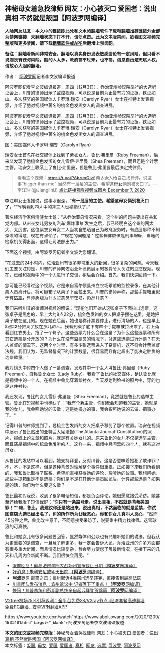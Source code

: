  <h2>神秘母女着急找律师 网友：小心被灭口 爱国者：说出真相 不然就是叛国【阿波罗网编译】</h2> <p class="notice"><b>大陆网友注意：本文中的链接除此处和文末的<a href="https://github.com/bannedbook/fanqiang" >翻墙</a>软件下载和<a href="https://github.com/killgcd/justmysocks/blob/master/README.md">翻墙推荐</a>链接外全部为禁网链接，未翻墙状态下打不开，请勿点击。此为文字版禁闻，欲看图文视频完整版和更多禁闻，请下载<a href="https://github.com/bannedbook/fanqiang">翻墙软件或APP</a>后翻墙上禁闻网。</p><p>备注：翻墙看新闻非常安全，翻墙以真实身份发表敏感言论有一定风险，但只看不说则没有任何风险，翻的人太多，政府管不过来，也不管。信息自由是天赋人权，请放心大胆的翻墙。</b></p>  <div class="entry"> <p>作者： <span class='wp_keywordlink_affiliate'><a href="https://www.aboluowang.com/" title="阿波罗网" target="_blank">阿波罗网</a></span>记者李文波编译报道</p> <p id="summary"><a href="https://www.bannedbook.org/bnews/tag/%E9%98%BF%E6%B3%A2%E7%BD%97/" class="st_tag internal_tag" rel="tag" title="标签 阿波罗 下的日志">阿波罗</a>网记者李文波编译报道，周四（12月3日），乔治亚州参议院举行的大选听证会上，川普的律师出示了监控视频，可以说是目前为止最有力的证据，铁证如山。多次获奖的美国媒体人卡罗琳·瑞安（Carolyn Ryan）女士在推特上发表视频，介绍了她对视频中著名的梳金色发辫女人的调查进展。</p> <p><a href="https://www.bannedbook.org/bnews/tag/%e9%98%bf%e6%b3%a2%e7%bd%97%e7%bd%91/" class="st_tag internal_tag" rel="tag" title="标签 阿波罗网 下的日志">阿波罗网</a>记者李文波编译报道，周四（12月3日），乔治亚州参议院举行的大选听证会上，川普的律师出示了监控视频，可以说是目前为止最有力的证据，铁证如山。多次获奖的美国媒体人卡罗琳·瑞安（Carolyn Ryan）女士在推特上发表视频，介绍了她对视频中著名的梳金色发辫女人的调查进展。</p> <p>图：美国媒体人卡罗琳·瑞安（Carolyn Ryan）</p> <p>瑞安女士首先在社交媒体上找到了紫衣女人，鲁比·弗里曼（Ruby Freeman），后来又发现了她梳金色发辫的女儿雪伊·弗里曼（Shea Freeman），而且还是个计票主管。瑞安女士联系上了鲁比·弗里曼，但是鲁比·弗里曼最后决定找律师。</p>  <blockquote><p>看看这个视频：<a href="https://t.co/PAbcksOiyf">https://t.co/PAbcksOiyf</a> 紫衣女人给自己找律师，说这事“bigger than me&#8221;. 当然有一层层的主使。希望这<a href="https://www.bannedbook.org/bnews/tag/%E6%AF%8D%E5%A5%B3/" class="st_tag internal_tag" rel="tag" title="标签 母女 下的日志">母女</a>俩别被灭口了。— 李江琳 (@JianglinLi) <a href="https://twitter.com/JianglinLi/status/1335980440780419077?ref_src=twsrc%5Etfw">点此链接观看视频或图片 December 7, 2020</a></p></blockquote> <p>李江琳女士发推说，这事水很深，“<strong>有一层层的主使。希望这母女俩别被灭口了。</strong>““昨晚看到四人中的第三人也被指认了。”</p> <p>著名经济学家何清涟女士说：“从乔治亚的情况来看，这个州的问题主要出在共和党内部。从州长女儿男友的汽车&#8217;爆炸事故&#8217;发生之后，我已经明白这个州的网太大、太厉害。这位紫衣女母女二人当初自拍晒自己为政府服务时，有底层那种不知深浅的得意，现在有点怕了。““现在的问题是：这些舞弊应该是刑事起诉，当地的检察机关得出面，这得让司法部出力。”</p> <p>下面这个视频，由阿波罗网记者李文波为您翻译。</p> <p></p>  <p></p> <p>”在过去的24小时内，佐治亚州有很多非常重大的<span class='wp_keywordlink_affiliate'><a href="https://www.bannedbook.org/" title="新闻">新闻</a></span>，很多复杂的问题。今天我们主要关注的是，川普的律师向佐治亚州议员展示的极其令人关注的监控视频。现在，已经和视频中的一个人进行了交谈，稍后会介绍。首先，我们快速回顾一下。</p> <p>您可能已经看过这个视频，它是来自富尔顿县州立农场球馆的监控录像，在其他计票人员离开后，将可疑箱子从桌子下面拉出来。川普的律师声称，那些手提箱里似乎有<a href="https://www.bannedbook.org/bnews/tag/%E9%80%89%E7%A5%A8/" class="st_tag internal_tag" rel="tag" title="标签 选票 下的日志">选票</a>，律师质疑为什么监票员不在场，仍然计票？</p> <p>我们来听川普的律师对视频的解说：“现在他们开始从这张桌子下面拉出选票，这张桌子是黑色的，早上大约8点22分，梳金色发辫的女人把桌子摆在这里，是她把桌子放在这儿的。现在她在后面，她也是称计票要停止，进行清场的人，也是早上8点22分把桌子放在那儿的人。我看到桌子底下有四个手提箱被拉出来了，右上角看到红衣男士，拖了一个箱子。这些选票为什么会在这里？为什么这些选票和所有其它选票是分开放的？为什么在没有监票员的情况下，对这些选票进行计票？在无人监督的情况下，这两个小时里，有多少张选票进入了投票机，这不符合计票监督法规。我们认为，无监督情况下的计票数量，很容易而且肯定超出了能决定胜负的选票数量。“</p> <p>我对镜头中的四个人做了一番调查，发现其中一个女人叫鲁比·弗里曼（Ruby Freeman），自称鲁比女士（Lady Ruby）。我看了鲁比的社交媒体，确认鲁比就是视频中的一个人。在视频中鲁比穿着紫衬衣，当天发她到脸书的照片中，穿的也是这件衬衫。</p>  <p>我还发现，鲁比的女儿雪伊·弗里曼（Shea Freeman），竟然就是鲁比的选举主管。鲁比在短视频中也确认了：“我有个新主管，你们都会知道我的主管，她就是我的女儿，我会照她说的去做；这是她操办的事，我会按照她说的去做，把事办了。“</p> <p>记得川普的律师提到了，是梳金色发辫的女人把桌子移到了那个位置。瑞安在视频中展示了鲁比贴出的亚特兰大宪法报(The Atlanta Journal-Constitution)的照片，报纸上的文章和照片，就是有关她女儿的。原来鲁比的女儿不仅是选举主管，而且还是视频中的梳金色发辫的人。这样一来，视频中房间里的四个人，就有这对母女。</p> <p>从鲁比的发帖中可以看到，她支持拜登，反对川普。这是否意味着她犯了欺诈罪？不，不，不是这样，但是这种背景对理解整个事件很重要。正如接下来我们所看到的，我和鲁比取得了联系，希望能直接获得她的<span class='wp_keywordlink_affiliate'><a href="https://www.bannedbook.org/bnews/comments/" title="新闻评论" target="_blank">评论</a></span>，聆听她的故事。我想问她，那些手提箱里是不是选票？你们是不是在其他计票员回家后，计算那些选票？如果是的话，你们为什么要这么做？</p> <p>鲁比最初对我说，收到了很多电话短信，都是负面评论，她很愿意接受采访。她甚至还给我发了短信截屏：“<strong>你只有一条路可走，说出<a href="https://www.bannedbook.org/bnews/tag/%e7%9c%9f%e7%9b%b8/" class="st_tag internal_tag" rel="tag" title="标签 真相 下的日志">真相</a>，不然就是背叛美国罪！“”嗨，鲁比。我建议你还是站出来，说出真相，不然面临的就是监禁，你试图盗窃大选已经出名了，你的所作所为让我恶心。你和你女儿真叫人恶心</strong>。“然而45分钟之后，鲁比改主意了，不同意接受采访了，说要集中精力找律师。这雪球滚的可真快。</p> <p>鲁比和她女儿有很多问题要回答，显然媒体和公众也有兴趣听她们的说法。但我认为更重要的是调查，一旦我了解更多，我一定会告诉大家。乔治亚州的许多方面都有很多重大新闻，而且情况比较复杂，我会尽力使您了解最新情况，在接下来的几天和几周内会新闻不断。我们很快会再见。“</p>  <ul class='op-related-articles' title='相关阅读'> <li><a href='https://www.bannedbook.org/bnews/topimagenews/20201209/1444582.html' target='_blank'>限期回应！最高法院向四大战场州宣布截止日期【<b>阿波罗</b>网编译】</a></li> <li><a href='https://www.bannedbook.org/bnews/topimagenews/20201209/1444542.html' target='_blank'>好消息！朱利安尼或明天出院 【<b>阿波罗</b>网编译】</a></li> <li><a href='https://www.bannedbook.org/bnews/taiwannews/20201209/1444531.html' target='_blank'><b>阿波罗</b>网 雷霆之击；德州起诉4摇摆州选举违宪，直接告到最高法院</a></li> <li><a href='https://www.bannedbook.org/bnews/cnnews/20201209/1444497.html' target='_blank'>川普团队发布消息：宾州诉讼中 记者落下了重点！【<b>阿波罗</b>网编译】</a></li> <li><a href='https://www.bannedbook.org/bnews/cnnews/20201208/1444131.html' target='_blank'>快讯！川普总统和彭斯副总统亲自起诉拜登贺锦丽【<b>阿波罗</b>网编译】</a></li> </ul> <p class="texttj"> <a href="https://github.com/bannedbook/fanqiang/wiki/V2ray%E6%9C%BA%E5%9C%BA" target="_blank">V2free机场25%引荐返利：全平台免费SS/V2ray节点+经济套餐高速翻墙</a><br/> <a href="https://github.com/bannedbook/fanqiang/wiki/%E7%A6%81%E9%97%BB%E7%BD%91%E5%AE%89%E5%8D%93%E7%BF%BB%E5%A2%99%E6%96%B0%E9%97%BBAPP" target="_blank">免费PC翻墙、安卓VPN翻墙APP</a></p><p>https://www.youtube.com/watch&#8221;https://www.aboluowang.com/2020/1209/1532161.html&#8221; target=&#8221;_blank&#8221;>阿波罗网</a>记者李文波编译报道 </p><a name='sharetosocial'></a>       <div><b>本文的图文或视频完整版</b>：<a href='https://www.bannedbook.org/bnews/topimagenews/20201209/1444602.html'>神秘母女着急找律师 网友：小心被灭口 爱国者：说出真相 不然就是叛国【阿波罗网编译】</a></div>  </div><!--END ENTRY--> <div class="postfooter"> <div>本文标签：<a href="https://www.bannedbook.org/bnews/tag/%E5%8F%9B%E5%9B%BD/" rel="tag">叛国</a>, <a href="https://www.bannedbook.org/bnews/tag/%E6%AF%8D%E5%A5%B3/" rel="tag">母女</a>, <a href="https://www.bannedbook.org/bnews/tag/%E7%88%B1%E5%9B%BD/" rel="tag">爱国</a>, <a href="https://www.bannedbook.org/bnews/tag/%e7%88%b1%e5%9b%bd%e8%80%85/" rel="tag">爱国者</a>, <a href="https://www.bannedbook.org/bnews/tag/%e7%9c%9f%e7%9b%b8/" rel="tag">真相</a>, <a href="https://www.bannedbook.org/bnews/tag/%e7%bd%91%e5%8f%8b/" rel="tag">网友</a>, <a href="https://www.bannedbook.org/bnews/tag/%E9%80%89%E7%A5%A8/" rel="tag">选票</a>, <a href="https://www.bannedbook.org/bnews/tag/%E9%98%BF%E6%B3%A2%E7%BD%97/" rel="tag">阿波罗</a>, <a href="https://www.bannedbook.org/bnews/tag/%e9%98%bf%e6%b3%a2%e7%bd%97%e7%bd%91/" rel="tag">阿波罗网</a></div>  </div><!--END POSTFOOTER--> 